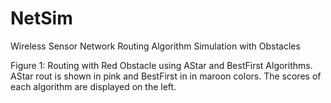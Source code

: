 # NetSim
Wireless Sensor Network Routing Algorithm Simulation with Obstacles


Figure 1: Routing with Red Obstacle using AStar and BestFirst Algorithms. AStar rout is shown in pink and BestFirst in in maroon colors. The scores of each algorithm are displayed on the left.

